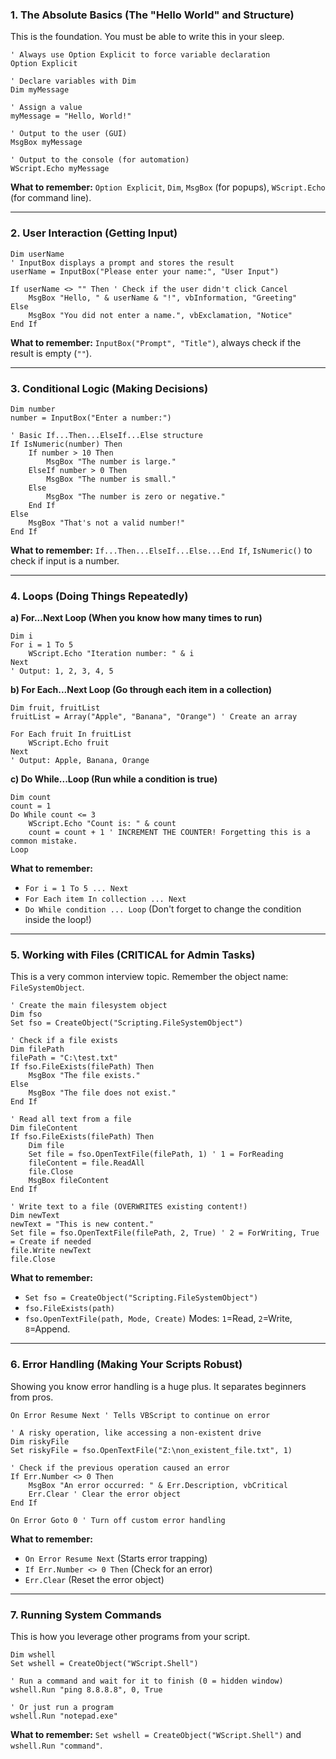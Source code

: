 ### 1. The Absolute Basics (The "Hello World" and Structure)

This is the foundation. You must be able to write this in your sleep.

```vbscript
' Always use Option Explicit to force variable declaration
Option Explicit

' Declare variables with Dim
Dim myMessage

' Assign a value
myMessage = "Hello, World!"

' Output to the user (GUI)
MsgBox myMessage

' Output to the console (for automation)
WScript.Echo myMessage
```
**What to remember:** `Option Explicit`, `Dim`, `MsgBox` (for popups), `WScript.Echo` (for command line).

---

### 2. User Interaction (Getting Input)

```vbscript
Dim userName
' InputBox displays a prompt and stores the result
userName = InputBox("Please enter your name:", "User Input")

If userName <> "" Then ' Check if the user didn't click Cancel
    MsgBox "Hello, " & userName & "!", vbInformation, "Greeting"
Else
    MsgBox "You did not enter a name.", vbExclamation, "Notice"
End If
```
**What to remember:** `InputBox("Prompt", "Title")`, always check if the result is empty (`""`).

---

### 3. Conditional Logic (Making Decisions)

```vbscript
Dim number
number = InputBox("Enter a number:")

' Basic If...Then...ElseIf...Else structure
If IsNumeric(number) Then
    If number > 10 Then
        MsgBox "The number is large."
    ElseIf number > 0 Then
        MsgBox "The number is small."
    Else
        MsgBox "The number is zero or negative."
    End If
Else
    MsgBox "That's not a valid number!"
End If
```
**What to remember:** `If...Then...ElseIf...Else...End If`, `IsNumeric()` to check if input is a number.

---

### 4. Loops (Doing Things Repeatedly)

**a) For...Next Loop (When you know how many times to run)**
```vbscript
Dim i
For i = 1 To 5
    WScript.Echo "Iteration number: " & i
Next
' Output: 1, 2, 3, 4, 5
```

**b) For Each...Next Loop (Go through each item in a collection)**
```vbscript
Dim fruit, fruitList
fruitList = Array("Apple", "Banana", "Orange") ' Create an array

For Each fruit In fruitList
    WScript.Echo fruit
Next
' Output: Apple, Banana, Orange
```

**c) Do While...Loop (Run while a condition is true)**
```vbscript
Dim count
count = 1
Do While count <= 3
    WScript.Echo "Count is: " & count
    count = count + 1 ' INCREMENT THE COUNTER! Forgetting this is a common mistake.
Loop
```
**What to remember:**
*   `For i = 1 To 5 ... Next`
*   `For Each item In collection ... Next`
*   `Do While condition ... Loop` (Don't forget to change the condition inside the loop!)

---

### 5. Working with Files (CRITICAL for Admin Tasks)

This is a very common interview topic. Remember the object name: `FileSystemObject`.

```vbscript
' Create the main filesystem object
Dim fso
Set fso = CreateObject("Scripting.FileSystemObject")

' Check if a file exists
Dim filePath
filePath = "C:\test.txt"
If fso.FileExists(filePath) Then
    MsgBox "The file exists."
Else
    MsgBox "The file does not exist."
End If

' Read all text from a file
Dim fileContent
If fso.FileExists(filePath) Then
    Dim file
    Set file = fso.OpenTextFile(filePath, 1) ' 1 = ForReading
    fileContent = file.ReadAll
    file.Close
    MsgBox fileContent
End If

' Write text to a file (OVERWRITES existing content!)
Dim newText
newText = "This is new content."
Set file = fso.OpenTextFile(filePath, 2, True) ' 2 = ForWriting, True = Create if needed
file.Write newText
file.Close
```
**What to remember:**
*   `Set fso = CreateObject("Scripting.FileSystemObject")`
*   `fso.FileExists(path)`
*   `fso.OpenTextFile(path, Mode, Create)` Modes: `1`=Read, `2`=Write, `8`=Append.

---

### 6. Error Handling (Making Your Scripts Robust)

Showing you know error handling is a huge plus. It separates beginners from pros.

```vbscript
On Error Resume Next ' Tells VBScript to continue on error

' A risky operation, like accessing a non-existent drive
Dim riskyFile
Set riskyFile = fso.OpenTextFile("Z:\non_existent_file.txt", 1)

' Check if the previous operation caused an error
If Err.Number <> 0 Then
    MsgBox "An error occurred: " & Err.Description, vbCritical
    Err.Clear ' Clear the error object
End If

On Error Goto 0 ' Turn off custom error handling
```
**What to remember:**
*   `On Error Resume Next` (Starts error trapping)
*   `If Err.Number <> 0 Then` (Check for an error)
*   `Err.Clear` (Reset the error object)

---

### 7. Running System Commands

This is how you leverage other programs from your script.

```vbscript
Dim wshell
Set wshell = CreateObject("WScript.Shell")

' Run a command and wait for it to finish (0 = hidden window)
wshell.Run "ping 8.8.8.8", 0, True

' Or just run a program
wshell.Run "notepad.exe"
```
**What to remember:** `Set wshell = CreateObject("WScript.Shell")` and `wshell.Run "command"`.
